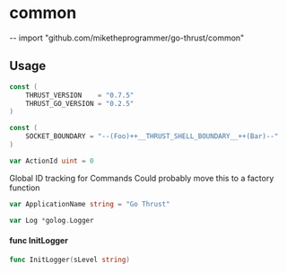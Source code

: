 # common
--
    import "github.com/miketheprogrammer/go-thrust/common"


## Usage

```go
const (
	THRUST_VERSION    = "0.7.5"
	THRUST_GO_VERSION = "0.2.5"
)
```

```go
const (
	SOCKET_BOUNDARY = "--(Foo)++__THRUST_SHELL_BOUNDARY__++(Bar)--"
)
```

```go
var ActionId uint = 0
```
Global ID tracking for Commands Could probably move this to a factory function

```go
var ApplicationName string = "Go Thrust"
```

```go
var Log *golog.Logger
```

#### func  InitLogger

```go
func InitLogger(sLevel string)
```
